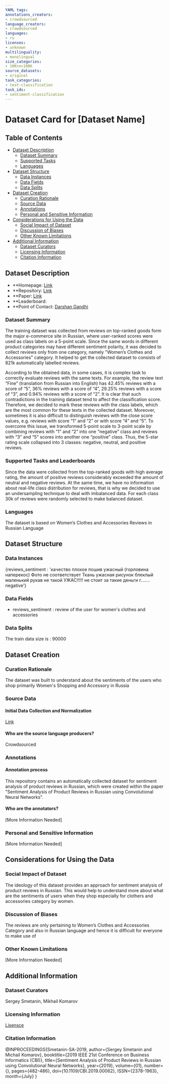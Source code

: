 ```yaml
---
YAML tags:
annotations_creators:
- crowdsourced
language_creators:
- crowdsourced
languages:
- ru
licenses:
- unknown
multilinguality:
- monolingual
size_categories:
- 10K<n<100K
source_datasets:
- original
task_categories:
- text-classification
task_ids:
- sentiment-classification
---
```


# Dataset Card for [Dataset Name]

## Table of Contents
- [Dataset Description](#dataset-description)
  - [Dataset Summary](#dataset-summary)
  - [Supported Tasks](#supported-tasks-and-leaderboards)
  - [Languages](#languages)
- [Dataset Structure](#dataset-structure)
  - [Data Instances](#data-instances)
  - [Data Fields](#data-fields)
  - [Data Splits](#data-splits)
- [Dataset Creation](#dataset-creation)
  - [Curation Rationale](#curation-rationale)
  - [Source Data](#source-data)
  - [Annotations](#annotations)
  - [Personal and Sensitive Information](#personal-and-sensitive-information)
- [Considerations for Using the Data](#considerations-for-using-the-data)
  - [Social Impact of Dataset](#social-impact-of-dataset)
  - [Discussion of Biases](#discussion-of-biases)
  - [Other Known Limitations](#other-known-limitations)
- [Additional Information](#additional-information)
  - [Dataset Curators](#dataset-curators)
  - [Licensing Information](#licensing-information)
  - [Citation Information](#citation-information)

## Dataset Description

- **Homepage: [Link](https://ieeexplore.ieee.org/document/8807792)
- **Repository: [Link](https://github.com/sismetanin/rureviews)
- **Paper: [Link](https://ieeexplore.ieee.org/document/8807792)
- **Leaderboard:
- **Point of Contact: [Darshan Gandhi](darshangandhi1151@gmail.com)

### Dataset Summary

The training dataset was collected from reviews on top-ranked goods form the major e-commerce site in Russian, where user-ranked scores were used as class labels on a 5-point scale. Since the same words in different product categories may have different sentiment polarity, it was decided to collect reviews only from one category, namely "Women’s Clothes and Accessories" category. It helped to get the collected dataset to consists of 821k automatically labelled reviews.

According to the obtained data, in some cases, it is complex task to correctly evaluate reviews with the same texts. For example, the review text “Fine” (translation from Russian into English) has 42.45% reviews with a score of “5”, 36% reviews with a score of “4”, 29.25% reviews with a score of “3”, and 0.94% reviews with a score of “2”. It is clear that such contradictions in the training dataset tend to affect the classification score. Therefore, we decided to mark these reviews with the class labels, which are the most common for these texts in the collected dataset. Moreover, sometimes it is also difficult to distinguish reviews with the close score values, e.g. reviews with score “1” and “2” or with score “4” and “5”. To overcome this issue, we transformed 5-point scale to 3-point scale by combining reviews with “1” and “2” into one “negative” class and reviews with “3” and “5” scores into another one “positive” class. Thus, the 5-star rating scale collapsed into 3 classes: negative, neutral, and positive reviews.


### Supported Tasks and Leaderboards

Since the data were collected from the top-ranked goods with high average rating, the amount of positive reviews considerably exceeded the amount of neutral and negative reviews. At the same time, we have no information about real-life class distribution for reviews, that is why we decided to use an undersampling technique to deal with imbalanced data. For each class 30k of reviews were randomly selected to make balanced dataset.

### Languages

The dataset is based on Women’s Clothes and Accessories Reviews in Russian Language 

## Dataset Structure

### Data Instances

{reviews_sentiment : 'качество плохое пошив ужасный (горловина наперекос) Фото не соответствует Ткань ужасная рисунок блеклый маленький рукав не такой УЖАС!!!!! не стоит за такие деньги г.......	negative'}

### Data Fields

* reviews_sentiment : review of the user for women's clothes and accessories 

### Data Splits

The train data size is : 90000

## Dataset Creation

### Curation Rationale

The dataset was built to understand about the sentiments of the users who shop primarily Women's Shopping and Accessory in Russia

### Source Data

#### Initial Data Collection and Normalization

[Link](https://ieeexplore.ieee.org/document/8807792)

#### Who are the source language producers?

Crowdsourced

### Annotations

#### Annotation process

This repository contains an automatically collected dataset for sentiment analysis of product reviews in Russian, which were created within the paper "Sentiment Analysis of Product Reviews in Russian using Convolutional Neural Networks". 

#### Who are the annotators?

[More Information Needed]

### Personal and Sensitive Information

[More Information Needed]

## Considerations for Using the Data

### Social Impact of Dataset

The ideology of this dataset provides an approach for sentiment analysis of product reviews in Russian. This would help to understand more about what are the sentiments of users when they shop especially for clothers and accessories category by women. 

### Discussion of Biases

The reviews are only pertaining to Women’s Clothes and Accessories Category and also in Russian language and hence it is difficult for everyone to make use of 

### Other Known Limitations

[More Information Needed]

## Additional Information

### Dataset Curators

Sergey Smetanin, Mikhail Komarov

### Licensing Information

[Lisensce](https://github.com/sismetanin/rureviews/blob/master/LICENSE)

### Citation Information

@INPROCEEDINGS{Smetanin-SA-2019,
  author={Sergey Smetanin and Michail Komarov},
  booktitle={2019 IEEE 21st Conference on Business Informatics (CBI)},
  title={Sentiment Analysis of Product Reviews in Russian using Convolutional Neural Networks},
  year={2019},
  volume={01},
  number={},
  pages={482-486},
  doi={10.1109/CBI.2019.00062},
  ISSN={2378-1963},
  month={July}
}
